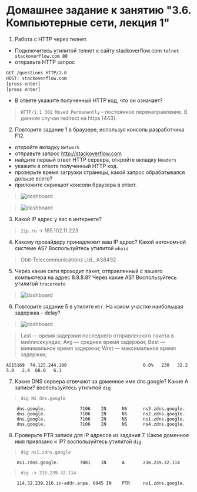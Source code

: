 # Домашнее задание к занятию "3.6. Компьютерные сети, лекция 1"

1. Работа c HTTP через телнет.
- Подключитесь утилитой телнет к сайту stackoverflow.com
`telnet stackoverflow.com 80`
- отправьте HTTP запрос
```bash
GET /questions HTTP/1.0
HOST: stackoverflow.com
[press enter]
[press enter]
```
- В ответе укажите полученный HTTP код, что он означает?

>`HTTP/1.1 301 Moved Permanently` - постоянное перенаправление. В данном случае redirect на https (443).

2. Повторите задание 1 в браузере, используя консоль разработчика F12.
- откройте вкладку `Network`
- отправьте запрос http://stackoverflow.com
- найдите первый ответ HTTP сервера, откройте вкладку `Headers`
- укажите в ответе полученный HTTP код.
- проверьте время загрузки страницы, какой запрос обрабатывался дольше всего?
- приложите скриншот консоли браузера в ответ.

>![dashboard](https://github.com/lybomir-dobrynin/DevOps-Netology/blob/main/Homeworks/.img/3.6.2.png?raw=true)

>![dashboard](https://github.com/lybomir-dobrynin/DevOps-Netology/blob/main/Homeworks/.img/3.6.2_1.png?raw=true)

3. Какой IP адрес у вас в интернете?

>`2ip.ru` -> 185.102.11.223

4. Какому провайдеру принадлежит ваш IP адрес? Какой автономной системе AS? Воспользуйтесь утилитой `whois`

>Obit-Telecommunications Ltd., AS8492

5. Через какие сети проходит пакет, отправленный с вашего компьютера на адрес 8.8.8.8? Через какие AS? Воспользуйтесь утилитой `traceroute`

>![dashboard](https://github.com/lybomir-dobrynin/DevOps-Netology/blob/main/Homeworks/.img/3.6.5.png?raw=true)

6. Повторите задание 5 в утилите `mtr`. На каком участке наибольшая задержка - delay?

>![dashboard](https://github.com/lybomir-dobrynin/DevOps-Netology/blob/main/Homeworks/.img/3.6.6.png?raw=true)

>Last — время задержки последнего отправленного пакета в миллисекундах; Avg — среднее время задержки; Best — минимальное время задержки; Wrst — максимальное время задержки;
```
AS15169  74.125.244.180                             0.0%   230   32.2   5.0   2.4  68.0   6.1
```

7. Какие DNS сервера отвечают за доменное имя dns.google? Какие A записи? воспользуйтесь утилитой `dig`

>`dig NS dns.google`
```
    dns.google.             7106    IN      NS      ns3.zdns.google.
    dns.google.             7106    IN      NS      ns2.zdns.google.
    dns.google.             7106    IN      NS      ns1.zdns.google.
    dns.google.             7106    IN      NS      ns4.zdns.google.
```

8. Проверьте PTR записи для IP адресов из задания 7. Какое доменное имя привязано к IP? воспользуйтесь утилитой `dig`

>`dig ns1.zdns.google`
```
    ns1.zdns.google.        7081    IN      A       216.239.32.114
```
>`dig -x 216.239.32.114`
```
    114.32.239.216.in-addr.arpa. 6945 IN    PTR     ns1.zdns.google.
```
